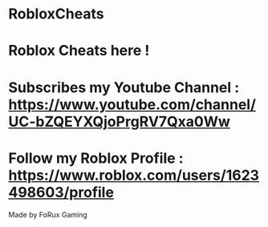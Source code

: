 # RobloxCheats
# Roblox Cheats here ! 
# Subscribes my Youtube Channel : https://www.youtube.com/channel/UC-bZQEYXQjoPrgRV7Qxa0Ww
# Follow my Roblox Profile : https://www.roblox.com/users/1623498603/profile
Made by FoRux Gaming
